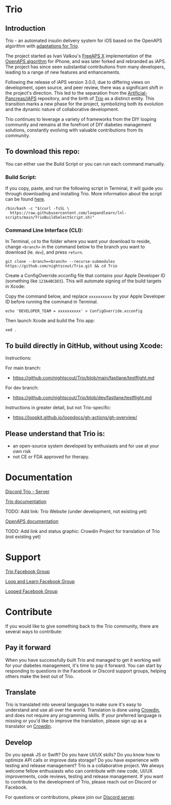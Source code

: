 # Trio

## Introduction

Trio - an automated insulin delivery system for iOS based on the OpenAPS algorithm with [adaptations for Trio](https://github.com/nightscout/trio-oref).

The project started as Ivan Valkou's [FreeAPS X](https://github.com/ivalkou/freeaps) implementation of the [OpenAPS algorithm](https://github.com/openaps/oref0) for iPhone, and was later forked and rebranded as iAPS. The project has since seen substantial contributions from many developers, leading to a range of new features and enhancements.

Following the release of iAPS version 3.0.0, due to differing views on development, open source, and peer review, there was a significant shift in the project's direction. This led to the separation from the [Artificial-Pancreas/iAPS](https://github.com/Artificial-Pancreas/iAPS) repository, and the birth of [Trio](https://github.com/nightscout/Trio.git) as a distinct entity. This transition marks a new phase for the project, symbolizing both its evolution and the dynamic nature of collaborative development.

Trio continues to leverage a variety of frameworks from the DIY looping community and remains at the forefront of DIY diabetes management solutions, constantly evolving with valuable contributions from its community.

## To download this repo:

You can either use the Build Script or you can run each command manually.

### Build Script:

If you copy, paste, and run the following script in Terminal, it will guide you through downloading and installing Trio. More information about the script can be found [here](https://docs.diy-trio.org/operate/build/#build-trio-with-script).

```
/bin/bash -c "$(curl -fsSL \
  https://raw.githubusercontent.com/loopandlearn/lnl-scripts/main/TrioBuildSelectScript.sh)"
```

### Command Line Interface (CLI):

In Terminal, `cd` to the folder where you want your download to reside, change `<branch>` in the command below to the branch you want to download (ie. `dev`), and press `return`.

```
git clone --branch=<branch> --recurse-submodules https://github.com/nightscout/Trio.git && cd Trio
```

Create a ConfigOverride.xcconfig file that contains your Apple Developer ID (something like `123A4BCDE5`). This will automate signing of the build targets in Xcode:

Copy the command below, and replace `xxxxxxxxxx` by your Apple Developer ID before running the command in Terminal.
```
echo 'DEVELOPER_TEAM = xxxxxxxxxx' > ConfigOverride.xcconfig
```

Then launch Xcode and build the Trio app:
```
xed .
```

## To build directly in GitHub, without using Xcode:

Instructions:

For main branch:
* https://github.com/nightscout/Trio/blob/main/fastlane/testflight.md   

For dev branch:
* https://github.com/nightscout/Trio/blob/dev/fastlane/testflight.md   

Instructions in greater detail, but not Trio-specific:  
* https://loopkit.github.io/loopdocs/gh-actions/gh-overview/

## Please understand that Trio is:
- an open-source system developed by enthusiasts and for use at your own risk
- not CE or FDA approved for therapy.


# Documentation

[Discord Trio - Server ](http://discord.triodocs.org)

[Trio documentation](https://triodocs.org/)

TODO: Add link: Trio Website (under development, not existing yet)

[OpenAPS documentation](https://openaps.readthedocs.io/en/latest/)

TODO: Add link and status graphic: Crowdin Project for translation of Trio (not existing yet)

# Support

[Trio Facebook Group](https://facebook.triodocs.org)

[Loop and Learn Facebook Group](https://m.facebook.com/groups/LOOPandLEARN/)

[Looped Facebook Group](https://m.facebook.com/groups/TheLoopedGroup/)

# Contribute

If you would like to give something back to the Trio community, there are several ways to contribute:

## Pay it forward
When you have successfully built Trio and managed to get it working well for your diabetes management, it's time to pay it forward. 
You can start by responding to questions in the Facebook or Discord support groups, helping others make the best out of Trio.

## Translate
Trio is translated into several languages to make sure it's easy to understand and use all over the world. 
Translation is done using [Crowdin](https://crowdin.com/project/trio), and does not require any programming skills.
If your preferred language is missing or you'd like to improve the translation, please sign up as a translator on [Crowdin](https://crowdin.com/project/trio).

## Develop
Do you speak JS or Swift? Do you have UI/UX skills? Do you know how to optimize API calls or improve data storage? Do you have experience with testing and release management?
Trio is a collaborative project. We always welcome fellow enthusiasts who can contribute with new code, UI/UX improvements, code reviews, testing and release management.
If you want to contribute to the development of Trio, please reach out on Discord or Facebook.

For questions or contributions, please join our [Discord server](https://discord.triodocs.org).
